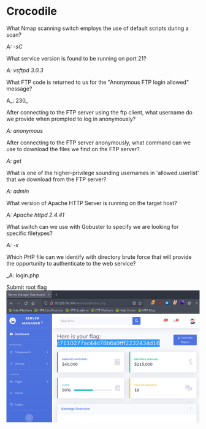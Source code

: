 Crocodile
=====================

What Nmap scanning switch employs the use of default scripts during a scan? 

_A: -sC_

What service version is found to be running on port 21? 

_A: vsftpd 3.0.3_

What FTP code is returned to us for the "Anonymous FTP login allowed" message? 

A_: 230_

After connecting to the FTP server using the ftp client, what username do we provide when prompted to log in anonymously? 

_A: anonymous_

After connecting to the FTP server anonymously, what command can we use to download the files we find on the FTP server? 

_A: get_

What is one of the higher-privilege sounding usernames in 'allowed.userlist' that we download from the FTP server? 

_A: admin_

What version of Apache HTTP Server is running on the target host? 

_A: Apache httpd 2.4.41_

What switch can we use with Gobuster to specify we are looking for specific filetypes? 

_A: -x_

 Which PHP file can we identify with directory brute force that will provide the opportunity to authenticate to the web service? 
 
 _A: login.php
 
 Submit root flag
 <br>
<img src="https://github.com/5cr1ptK1dd133/HackTheBox_walktroughs/blob/main/Starting_Point/Tier_1/Crocodile/screenshots/Captura%20de%20tela%20de%202024-01-08%2014-47-16.png?raw=true">
